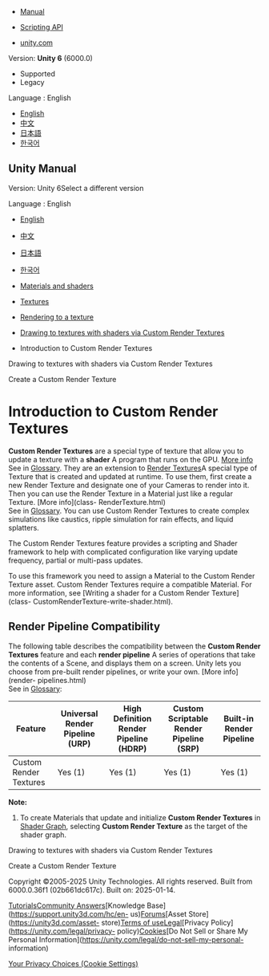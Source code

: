 [](https://docs.unity3d.com)

  * [Manual](../Manual/index.html)
  * [Scripting API](../ScriptReference/index.html)

  * [unity.com](https://unity.com/)

Version: **Unity 6** (6000.0)

  * Supported
  * Legacy

Language : English

  * [English](/Manual/class-CustomRenderTexture-introduction.html)
  * [中文](/cn/current/Manual/class-CustomRenderTexture-introduction.html)
  * [日本語](/ja/current/Manual/class-CustomRenderTexture-introduction.html)
  * [한국어](/kr/current/Manual/class-CustomRenderTexture-introduction.html)

[](https://docs.unity3d.com)

## Unity Manual

Version: Unity 6Select a different version

Language : English

  * [English](/Manual/class-CustomRenderTexture-introduction.html)
  * [中文](/cn/current/Manual/class-CustomRenderTexture-introduction.html)
  * [日本語](/ja/current/Manual/class-CustomRenderTexture-introduction.html)
  * [한국어](/kr/current/Manual/class-CustomRenderTexture-introduction.html)

  * [Materials and shaders](materials-and-shaders.html)
  * [Textures](Textures-landing.html)
  * [Rendering to a texture](render-texture-landing.html)
  * [Drawing to textures with shaders via Custom Render Textures](class-CustomRenderTexture-landing.html)
  * Introduction to Custom Render Textures

[](class-CustomRenderTexture-landing.html)

Drawing to textures with shaders via Custom Render Textures

[](class-CustomRenderTexture-create.html)

Create a Custom Render Texture

# Introduction to Custom Render Textures

**Custom Render Textures** are a special type of texture that allow you to
update a texture with a **shader** A program that runs on the GPU. [More
info](Shaders.html)  
See in [Glossary](Glossary.html#Shader). They are an extension to [Render
Textures](class-RenderTexture.html)A special type of Texture that is created
and updated at runtime. To use them, first create a new Render Texture and
designate one of your Cameras to render into it. Then you can use the Render
Texture in a Material just like a regular Texture. [More info](class-
RenderTexture.html)  
See in [Glossary](Glossary.html#RenderTexture). You can use Custom Render
Textures to create complex simulations like caustics, ripple simulation for
rain effects, and liquid splatters.

The Custom Render Textures feature provides a scripting and Shader framework
to help with complicated configuration like varying update frequency, partial
or multi-pass updates.

To use this framework you need to assign a Material to the Custom Render
Texture asset. Custom Render Textures require a compatible Material. For more
information, see [Writing a shader for a Custom Render Texture](class-
CustomRenderTexture-write-shader.html).

## Render Pipeline Compatibility

The following table describes the compatibility between the **Custom Render
Textures** feature and each **render pipeline** A series of operations that
take the contents of a Scene, and displays them on a screen. Unity lets you
choose from pre-built render pipelines, or write your own. [More info](render-
pipelines.html)  
See in [Glossary](Glossary.html#Renderpipeline):

Feature | Universal Render Pipeline (URP) | High Definition Render Pipeline (HDRP) | Custom Scriptable Render Pipeline (SRP) | Built-in Render Pipeline  
---|---|---|---|---  
Custom Render Textures | Yes (1) | Yes (1) | Yes (1) | Yes (1)  
  
**Note:**

  1. To create Materials that update and initialize **Custom Render Textures** in [Shader Graph](https://docs.unity3d.com/Packages/com.unity.shadergraph@latest), selecting **Custom Render Texture** as the target of the shader graph.

[](class-CustomRenderTexture-landing.html)

Drawing to textures with shaders via Custom Render Textures

[](class-CustomRenderTexture-create.html)

Create a Custom Render Texture

Copyright ©2005-2025 Unity Technologies. All rights reserved. Built from
6000.0.36f1 (02b661dc617c). Built on: 2025-01-14.

[Tutorials](https://learn.unity.com/)[Community
Answers](https://answers.unity3d.com)[Knowledge
Base](https://support.unity3d.com/hc/en-
us)[Forums](https://forum.unity3d.com)[Asset Store](https://unity3d.com/asset-
store)[Terms of
use](https://docs.unity3d.com/Manual/TermsOfUse.html)[Legal](https://unity.com/legal)[Privacy
Policy](https://unity.com/legal/privacy-
policy)[Cookies](https://unity.com/legal/cookie-policy)[Do Not Sell or Share
My Personal Information](https://unity.com/legal/do-not-sell-my-personal-
information)

[Your Privacy Choices (Cookie Settings)](javascript:void\(0\);)

